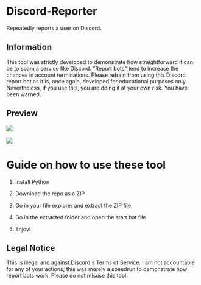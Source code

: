 # Discord-Reporter   
Repeatedly reports a user on Discord. 
  
## Information    
This tool was strictly developed to demonstrate how straightforward it can be to spam a service like Discord. "Report bots" tend to increase the chances in account terminations. Please refrain from using this Discord report bot as it is, once again, developed for educational purposes only. Nevertheless, if you use this, you are doing it at your own risk. You have been warned.   
 
## Preview  
![](https://i.imgur.com/kGwdAd9.png)<br>   
![](https://i.imgur.com/9l4mtac.gif)     

# Guide on how to use these tool    
 
1. Install Python

2. Download the repo as a ZIP  
   
3. Go in your file explorer and extract the ZIP file   
     
4. Go in the extracted folder and open the start.bat file 
  
5. Enjoy!   
 
## Legal Notice   
This is illegal and against Discord's Terms of Service. I am not accountable for any of your actions; this was merely a speedrun to demonstrate how report bots work. Please do not misuse this tool.   
